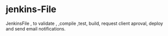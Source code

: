 # jenkins-File
JenkinsFile , to validate , ,compile ,test, build, request client aproval, deploy and send email notifications. 
